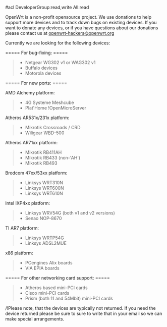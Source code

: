 \#acl DeveloperGroup:read,write All:read

OpenWrt is a non-profit opensource project. We use donations to help
support more devices and to track down bugs on existing devices. If you
want to donate any devices, or if you have questions about our donations
please contact us at <openwrt-hackers@openwrt.org>

Currently we are looking for the following devices:

===== For bug-fixing: =====

> -   Netgear WG302 v1 or WAG302 v1
> -   Buffalo devices
> -   Motorola devices

===== For new ports: =====

AMD Alchemy platform:

> -   4G Systeme Meshcube
> -   Plat'Home !OpenMicroServer

Atheros AR531x/231x platform:

> -   Mikrotik Crossroads / CRD
> -   Wiligear WBD-500

Atheros AR71xx platform:

> -   Mikrotik RB411AH
> -   Mikrotik RB433 (non-'AH')
> -   Mikrotik RB493

Brodcom 47xx/53xx platform:

> -   Linksys WRT310N
> -   Linksys WRT600N
> -   Linksys WRT610N

Intel IXP4xx platform:

> -   Linksys WRV54G (both v1 and v2 versions)
> -   Senao NOP-8670

TI AR7 platform:

> -   Linksys WRTP54G
> -   Linksys ADSL2MUE

x86 platform:

> -   PCengines Alix boards
> -   VIA EPIA boards

===== For other networking card support: =====

> -   Atheros based mini-PCI cards
> -   Cisco mini-PCI cards
> -   Prism (both 11 and 54Mbit) mini-PCI cards

/!Please note, that the devices are typically not returned. If you need
the device returned please be sure to sure to write that in your email
so we can make special arrangements.
